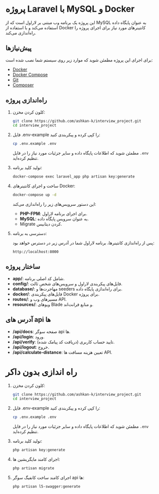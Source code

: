 # پروژه Laravel با MySQL و Docker

این پروژه یک برنامه وب مبتنی بر لاراول است که از MySQL به عنوان پایگاه داده استفاده می‌کند و با استفاده از Docker کانتینرهای مورد نیاز برای اجرای پروژه را راه‌اندازی می‌کند.

## پیش‌نیازها

برای اجرای این پروژه مطمئن شوید که موارد زیر روی سیستم شما نصب شده است:

- [Docker](https://www.docker.com/)
- [Docker Compose](https://docs.docker.com/compose/install/)
- [Git](https://git-scm.com/)
- [Composer](https://getcomposer.org/)

## راه‌اندازی پروژه

1. کلون کردن مخزن:

    ```bash
    git clone https://github.com/ashkan-k/interview_project.git
    cd interview_project
    ```

2. فایل .env-example را کپی کرده و پیکربندی کنید:

    ```bash
    cp .env.example .env
    ```

   مطمئن شوید که اطلاعات پایگاه داده و سایر جزئیات مورد نیاز را در فایل `.env` تنظیم کرده‌اید.

3. تولید کلید برنامه:

    ```bash
    docker-compose exec laravel_app php artisan key:generate
    ```

4. ساخت و اجرای کانتینرهای Docker:

    ```bash
    docker-compose up -d
    ```

   این دستور سرویس‌های زیر را راه‌اندازی می‌کند:

    - **PHP-FPM**: برای اجرای برنامه لاراول.
    - **MySQL**: به عنوان سرویس پایگاه داده.
    - Migrate کردن دیتابیس.


6. دسترسی به برنامه:

   پس از راه‌اندازی کانتینرها، برنامه لاراول شما در آدرس زیر در دسترس خواهد بود:

    ```
    http://localhost:8000
    ```


## ساختار پروژه

- **app/**: شامل کد اصلی برنامه.
- **config/**: فایل‌های پیکربندی لاراول و سرویس‌های شخص ثالث.
- **database/**: مهاجرت‌ها و seeders برای راه‌اندازی پایگاه داده.
- **docker/**: فایل‌های پیکربندی Docker برای پروژه.
- **routes/**: مسیرهای وب و API.
- **resources/**: ویوهای Blade و منابع فرانت‌اند.

## آدرس های api ها

- **/api/docs**: صفحه سوگر api ها.
- **/api/login**: ورود.
- **/api/verify**: تایید حساب کاربری (دریافت کد پیامک شده).
- **/api/logout**: خروج.
- **/api/calculate-distance**: تعیین هزینه مسافت ها API.


# راه اندازی بدون داکر

1. کلون کردن مخزن:

    ```bash
    git clone https://github.com/ashkan-k/interview_project.git
    cd interview_project
    ```

2. فایل .env-example را کپی کرده و پیکربندی کنید:

    ```bash
    cp .env.example .env
    ```

   مطمئن شوید که اطلاعات پایگاه داده و سایر جزئیات مورد نیاز را در فایل `.env` تنظیم کرده‌اید.

3. تولید کلید برنامه:

    ```bash
    php artisan key:generate
    ```

3. اجرای کامند مایگریشین ها:

    ```bash
    php artisan migrate
    ```

3. اجرای کامند ساخت کانفیگ سوگر api ها:

    ```bash
    php artisan l5-swagger:generate
    ```
